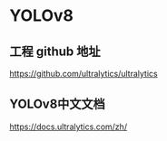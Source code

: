 ﻿# YOLOv8

## 工程 github 地址
https://github.com/ultralytics/ultralytics

## YOLOv8中文文档
https://docs.ultralytics.com/zh/